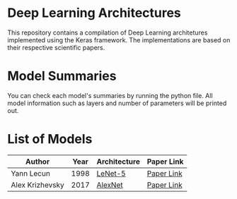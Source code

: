 # Deep Learning Architectures

 This repository contains a compilation of Deep Learning architetures implemented using the Keras framework. The implementations are based on their respective scientific papers. 


# Model Summaries

You can check each model's summaries by running the python file. All model information such as layers and number of parameters will be printed out.


# List of Models

| Author          | Year | Architecture                                                            | Paper Link                                                        |
| --------------- | ---- | ----------------------------------------------------------------------- | ----------------------------------------------------------------- |
| Yann Lecun      | 1998 | [LeNet-5](https://github.com/andrematte/deep-learning-architectures/blob/master/lenet5.py)  | [Paper Link](http://yann.lecun.com/exdb/publis/pdf/lecun-01a.pdf) |
| Alex Krizhevsky | 2017 | [AlexNet](https://github.com/andrematte/deep-learning-architectures/blob/master/alexnet.py) | [Paper Link](https://dl.acm.org/doi/10.1145/3065386)              
